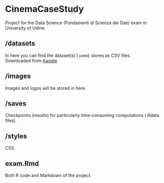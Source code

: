 # CinemaCaseStudy
Project for the Data Science (Fondamenti di Scienza dei Dati) exam in University of Udine.

## /datasets
In here you can find the dataset(s) I used, stores as CSV files. </br>
Downloaded from [Kaggle](https://www.kaggle.com/datasets/harshitshankhdhar/imdb-dataset-of-top-1000-movies-and-tv-shows).

## /images
Images and logos will be stored in here.

## /saves
Checkpoints (results) for particularly time-consuming computations (.Rdata files).

## /styles
CSS.

## exam.Rmd
Both R code and Markdown of the project.
